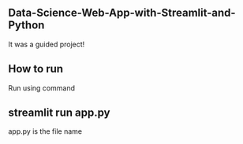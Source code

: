 ## Data-Science-Web-App-with-Streamlit-and-Python
It was a guided project!

## How to run
Run using command
## streamlit run app.py 
app.py is the file name

